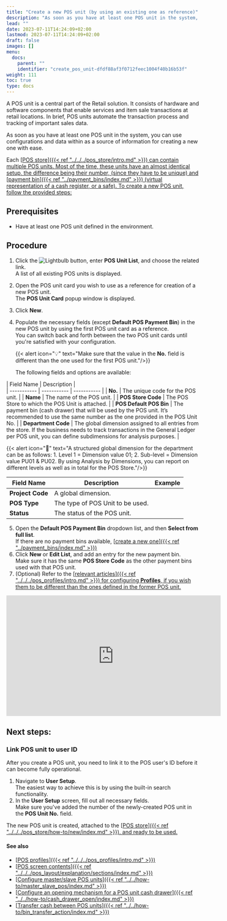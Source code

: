 ```yaml
---
title: "Create a new POS unit (by using an existing one as reference)"
description: "As soon as you have at least one POS unit in the system, you can use configurations and data within as a source of information for creating a new one with ease."
lead: ""
date: 2023-07-11T14:24:09+02:00
lastmod: 2023-07-11T14:24:09+02:00
draft: false
images: []
menu:
  docs:
    parent: ""
    identifier: "create_pos_unit-dfdf88af3f0712feec1004f40b16b53f"
weight: 111
toc: true
type: docs
---
```


A POS unit is a central part of the Retail solution. It consists of hardware and software components that enable services and item sale transactions at retail locations. In brief, POS units automate the transaction process and tracking of important sales data.

As soon as you have at least one POS unit in the system, you can use configurations and data within as a source of information for creating a new one with ease. 

Each [<ins>POS store<ins>]({{< ref "../../../pos_store/intro.md" >}}) can contain multiple POS units. Most of the time, these units have an almost identical setup, the difference being their number, (since they have to be unique) and [<ins>payment bin<ins>]({{< ref "../payment_bins/index.md" >}}) (virtual representation of a cash register, or a safe). To create a new POS unit, follow the provided steps:

## Prerequisites

 - Have at least one POS unit defined in the environment.

## Procedure

1. Click the ![Lightbulb](Lightbulb_icon.PNG) button, enter **POS Unit List**, and choose the related link.     
   A list of all existing POS units is displayed.  
2. Open the POS unit card you wish to use as a reference for creation of a new POS unit.     
   The **POS Unit Card** popup window is displayed.
3. Click **New**.
4. Populate the necessary fields (except **Default POS Payment Bin**) in the new POS unit by using the first POS unit card as a reference.    
   You can switch back and forth between the two POS unit cards until you're satisfied with your configuration.

    {{< alert icon="💡" text="Make sure that the value in the <b>No.</b> field is different than the one used for the first POS unit."/>}}

    The following fields and options are available:

| Field Name      | Description |  
| ----------- | ----------- | ----------- |
| **No.** | The unique code for the POS unit. | 
| **Name** | The name of the POS unit. | 
| **POS Store Code** | The POS Store to which the POS Unit is attached. | 
| **POS Default POS Bin** | The payment bin (cash drawer) that will be used by the POS unit. It’s recommended to use the same number as the one provided in the POS Unit No. |
| **Department Code** | The global dimension assigned to all entries from the store. If the business needs to track transactions in the General Ledger per POS unit, you can define subdimensions for analysis purposes. | 

{{< alert icon="📝" text="A structured global dimension for the department can be as follows: 1. Level 1 = Dimension value 01; 2. Sub-level = Dimension value PU01 & PU02. By using Analysis by Dimensions, you can report on different levels as well as in total for the POS Store."/>}}

| Field Name      | Description |   Example    |
| ----------- | ----------- | ----------- |
| **Project Code** | A global dimension. | 
| **POS Type** | The type of POS Unit to be used.  | 
| **Status** | The status of the POS unit. | 


5. Open the **Default POS Payment Bin** dropdown list, and then **Select from full list**.       
   If there are no payment bins available, [<ins>create a new one<ins>]({{< ref "../payment_bins/index.md" >}})
6. Click **New** or **Edit List**, and add an entry for the new payment bin.    
   Make sure it has the same **POS Store Code** as the other payment bins used with that POS unit.  
7. (Optional) Refer to the [<ins>relevant articles<ins>]({{< ref "../../../pos_profiles/intro.md" >}}) for configuring **Profiles**, if you wish them to be different than the ones defined in the former POS unit.

<iframe width="560" height="315" src="https://www.youtube.com/embed/LLJWAW0QFOc" title="YouTube video player" frameborder="0" allow="accelerometer; autoplay; clipboard-write; encrypted-media; gyroscope; picture-in-picture; web-share" allowfullscreen></iframe>

## Next steps:

### Link POS unit to user ID

After you create a POS unit, you need to link it to the POS user's ID before it can become fully operational.

1. Navigate to **User Setup**.   
   The easiest way to achieve this is by using the built-in search functionality.
2. In the **User Setup** screen, fill out all necessary fields.  
   Make sure you've added the number of the newly-created POS unit in the **POS Unit No.** field.

The new POS unit is created, attached to the [<ins>POS store<ins>]({{< ref "../../../pos_store/how-to/new/index.md" >}}), and ready to be used.

#### See also

- [<ins>POS profiles<ins>]({{< ref "../../../pos_profiles/intro.md" >}})
- [<ins>POS screen contents<ins>]({{< ref "../../../pos_layout/explanation/sections/index.md" >}})
- [<ins>Configure master/slave POS units<ins>]({{< ref "../../how-to/master_slave_pos/index.md" >}})
- [<ins>Configure an opening mechanism for a POS unit cash drawer<ins>]({{< ref "../../how-to/cash_drawer_open/index.md" >}})
- [<ins>Transfer cash between POS units<ins>]({{< ref "../../how-to/bin_transfer_action/index.md" >}})